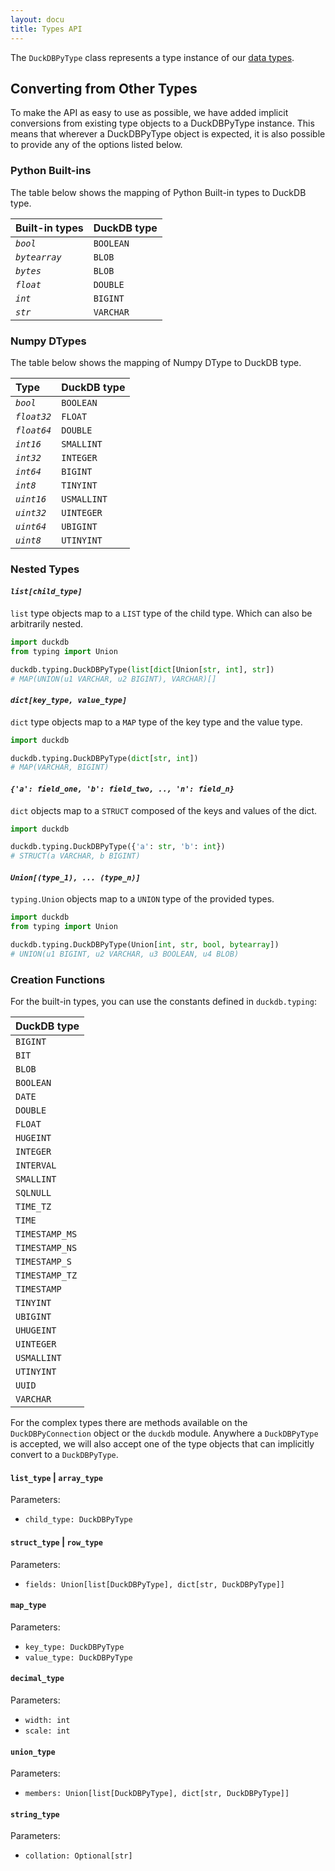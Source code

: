 ```yaml
---
layout: docu
title: Types API
---
```


The `DuckDBPyType` class represents a type instance of our [data types](../../sql/data_types/overview).

## Converting from Other Types

To make the API as easy to use as possible, we have added implicit conversions from existing type objects to a DuckDBPyType instance.
This means that wherever a DuckDBPyType object is expected, it is also possible to provide any of the options listed below.

### Python Built-ins

The table below shows the mapping of Python Built-in types to DuckDB type.

<div class="narrow_table"></div>

| Built-in types | DuckDB type |
|:---------------|:------------|
| *`bool`*       | `BOOLEAN`   |
| *`bytearray`*  | `BLOB`      |
| *`bytes`*      | `BLOB`      |
| *`float`*      | `DOUBLE`    |
| *`int`*        | `BIGINT`    |
| *`str`*        | `VARCHAR`   |

### Numpy DTypes

The table below shows the mapping of Numpy DType to DuckDB type.

<div class="narrow_table"></div>

| Type        | DuckDB type |
|:------------|:------------|
| *`bool`*    | `BOOLEAN`   |
| *`float32`* | `FLOAT`     |
| *`float64`* | `DOUBLE`    |
| *`int16`*   | `SMALLINT`  |
| *`int32`*   | `INTEGER`   |
| *`int64`*   | `BIGINT`    |
| *`int8`*    | `TINYINT`   |
| *`uint16`*  | `USMALLINT` |
| *`uint32`*  | `UINTEGER`  |
| *`uint64`*  | `UBIGINT`   |
| *`uint8`*   | `UTINYINT`  |

### Nested Types

#### *`list[child_type]`*

`list` type objects map to a `LIST` type of the child type.
Which can also be arbitrarily nested.

```python
import duckdb
from typing import Union

duckdb.typing.DuckDBPyType(list[dict[Union[str, int], str])
# MAP(UNION(u1 VARCHAR, u2 BIGINT), VARCHAR)[]
```

#### *`dict[key_type, value_type]`*

`dict` type objects map to a `MAP` type of the key type and the value type.

```python
import duckdb

duckdb.typing.DuckDBPyType(dict[str, int])
# MAP(VARCHAR, BIGINT)
```

#### *`{'a': field_one, 'b': field_two, .., 'n': field_n}`*

`dict` objects map to a `STRUCT` composed of the keys and values of the dict.

```python
import duckdb

duckdb.typing.DuckDBPyType({'a': str, 'b': int})
# STRUCT(a VARCHAR, b BIGINT)
```

#### *`Union[⟨type_1⟩, ... ⟨type_n⟩]`*

`typing.Union` objects map to a `UNION` type of the provided types.

```python
import duckdb
from typing import Union

duckdb.typing.DuckDBPyType(Union[int, str, bool, bytearray])
# UNION(u1 BIGINT, u2 VARCHAR, u3 BOOLEAN, u4 BLOB)
```

### Creation Functions

For the built-in types, you can use the constants defined in `duckdb.typing`:

<div class="narrow_table"></div>

| DuckDB type    |
|:---------------|
| `BIGINT`       |
| `BIT`          |
| `BLOB`         |
| `BOOLEAN`      |
| `DATE`         |
| `DOUBLE`       |
| `FLOAT`        |
| `HUGEINT`      |
| `INTEGER`      |
| `INTERVAL`     |
| `SMALLINT`     |
| `SQLNULL`      |
| `TIME_TZ`      |
| `TIME`         |
| `TIMESTAMP_MS` |
| `TIMESTAMP_NS` |
| `TIMESTAMP_S`  |
| `TIMESTAMP_TZ` |
| `TIMESTAMP`    |
| `TINYINT`      |
| `UBIGINT`      |
| `UHUGEINT`     |
| `UINTEGER`     |
| `USMALLINT`    |
| `UTINYINT`     |
| `UUID`         |
| `VARCHAR`      |

For the complex types there are methods available on the `DuckDBPyConnection` object or the `duckdb` module.
Anywhere a `DuckDBPyType` is accepted, we will also accept one of the type objects that can implicitly convert to a `DuckDBPyType`.

#### `list_type` | `array_type`

Parameters:  
- `child_type: DuckDBPyType`

#### `struct_type` | `row_type`

Parameters:  
- `fields: Union[list[DuckDBPyType], dict[str, DuckDBPyType]]`

#### `map_type`

Parameters:  
- `key_type: DuckDBPyType`
- `value_type: DuckDBPyType`

#### `decimal_type`

Parameters:  
- `width: int`
- `scale: int`

#### `union_type`

Parameters:  
- `members: Union[list[DuckDBPyType], dict[str, DuckDBPyType]]`

#### `string_type`

Parameters:
- `collation: Optional[str]`
